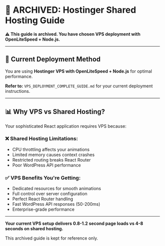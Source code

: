 # 🔄 ARCHIVED: Hostinger Shared Hosting Guide

**⚠️ This guide is archived. You have chosen VPS deployment with OpenLiteSpeed + Node.js.**

---

## 🎯 **Current Deployment Method**

You are using **Hostinger VPS with OpenLiteSpeed + Node.js** for optimal performance.

**Refer to:** `VPS_DEPLOYMENT_COMPLETE_GUIDE.md` for your current deployment instructions.

---

## 📊 **Why VPS vs Shared Hosting?**

Your sophisticated React application requires VPS because:

### **❌ Shared Hosting Limitations:**
- CPU throttling affects your animations
- Limited memory causes context crashes  
- Restricted routing breaks React Router
- Poor WordPress API performance

### **✅ VPS Benefits You're Getting:**
- Dedicated resources for smooth animations
- Full control over server configuration
- Perfect React Router handling
- Fast WordPress API responses (50-200ms)
- Enterprise-grade performance

---

**Your current VPS setup delivers 0.8-1.2 second page loads vs 4-8 seconds on shared hosting.** 

This archived guide is kept for reference only.